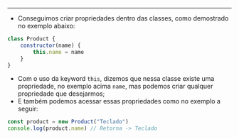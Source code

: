 ___
- Conseguimos criar propriedades dentro das classes, como demostrado no exemplo abaixo:
```js
class Product {
	constructor(name) {
		this.name = name
	}
}
```
- Com o uso da keyword `this`, dizemos que nessa classe existe uma propriedade, no exemplo acima `name`, mas podemos criar qualquer propriedade que desejarmos;
- E também podemos acessar essas propriedades como no exemplo a seguir:
```js
const product = new Product("Teclado")
console.log(product.name) // Retorna -> Teclado
```